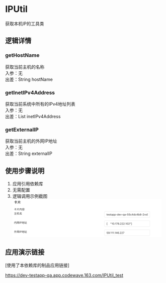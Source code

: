# IPUtil

获取本机IP的工具类

## 逻辑详情

### getHostName

获取当前主机的名称  
入参：无  
出差：String hostName  

### getInetIPv4Address

获取当前系统中所有的IPv4地址列表  
入参：无  
出差：List<String> inetIPv4Address  

### getExternalIP

获取当前主机的外网IP地址  
入参：无  
出差：String externalIP

## 使用步骤说明

1.  应用引用依赖库
2.  无需配置
3.  逻辑调用示例截图
![img](Screenshot%202024-03-15%20at%2001.39.08.png)

## 应用演示链接

[使用了本依赖库的制品应用链接]

https://dev-testapp-qa.app.codewave.163.com/IPUtil_test